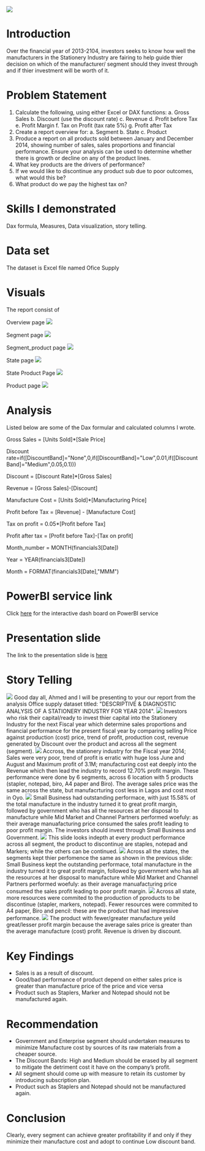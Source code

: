 ![](stationery.PNG)

# Introduction

Over the financial year of 2013-2104, investors seeks to know how well the manufacturers in the Stationery Industry are fairing to help guide thier decision on which of the manufacturer/ segment should they invest through and if thier investment will be worth of it.

# Problem Statement

1. Calculate the following, using either Excel or DAX functions:
a. Gross Sales
b. Discount (use the discount rate)
c. Revenue
d. Profit before Tax
e. Profit Margin
f. Tax on Profit (tax rate 5%)
g. Profit after Tax
2. Create a report overview for:
a. Segment
b. State
c. Product
3. Produce a report on all products sold between January and December 2014, showing number of sales, sales proportions and financial performance. Ensure your analysis can be used to determine whether there is growth or decline on any of the product lines.
4. What key products are the drivers of performance?
5. If we would like to discontinue any product sub due to poor outcomes, what would this be?
6. What product do we pay the highest tax on?

# Skills I demonstrated

Dax formula, Measures, Data visualization, story telling.

# Data set

The dataset is Excel file named Ofice Supply

# Visuals

The report consist of 

Overview page
![](Overview_1.PNG)

Segment page
![](segment_slide_2.PNG)

Segment_product page
![](segment_product_slide_5.PNG)

State page
![](state_slide_3.PNG)

State Product Page
![](product_state.PNG)

Product page
![](product_slide_4.PNG)

# Analysis

Listed below are some of the Dax formular and calculated columns I wrote.

Gross Sales = [Units Sold]*[Sale Price]

Discount rate=if([DiscountBand]="None",0,if([DiscountBand]="Low",0.01,if([DiscountBand]="Medium",0.05,0.1)))

Discount = [Discount Rate]*[Gross Sales]

Revenue = [Gross Sales]-[Discount]

Manufacture Cost = [Units Sold]*[Manufacturing Price]

Profit before Tax = [Revenue] - [Manufacture Cost]

Tax on profit = 0.05*[Profit before Tax]

Profit after tax = [Profit before Tax]-[Tax on profit]

Month_number = MONTH(financials3[Date])

Year = YEAR(financials3[Date])

Month = FORMAT(financials3[Date],"MMM") 

# PowerBI service link

Click [here](https://app.powerbi.com/links/bJ4fJpgGes?ctid=a4531a04-9d2c-48c6-aee4-9c374f98bea5&pbi_source=linkShare&bookmarkGuid=1286b9ea-2a5d-4b64-a9ad-9ec00985090f) for the interactive dash board on  PowerBI service 

# Presentation slide

The link to the presentation slide is [here](https://docs.google.com/presentation/d/1dHWTbo_3-nc2CO2cbpn5k_KkLSrk8rf0aljMtH1hrhQ/edit#slide=id.p)

# Story Telling
![](slide_1.PNG)
Good day all, Ahmed and I will be presenting to your our report from the analysis Office supply dataset titled: "DESCRIPTIVE & DIAGNOSTIC ANALYSIS OF A STATIONERY INDUSTRY FOR YEAR 2014".
![](slide_2.PNG)
Investors who risk their capital/ready to invest thier capital into the Stationery Industry for the next Fiscal year which determine sales proportions and financial performance for the present fiscal year by comparing selling Price against production (cost) price, trend of profit, production cost, revenue generated by Discount over the product and across all the segment (segment).
![](slide_3.PNG)
Accross, the stationery industry for the Fiscal year 2014; Sales were very poor, trend of profit is erratic with huge loss June and August and Maximum profit of 3.1M; manufacturing cost eat deeply into the Revenue which then lead the industry to record 12.70% profit margin. These performance were done by 6 segments, across 6 location with 5 products (stapler, notepad, biro, A4 paper and Biro). The average sales price was the same across the state, but manufacrturing cost less in Lagos and cost most in Oyo.
![](slide_4.PNG)
Small Business had outstanding performace, with just 15.58% of the total manufacture in the industry turned it to great profit margin, followed by government who has all the resources at her disposal to manufacture while Mid Market and Channel Partners performed woefuly: as their average manuafacturing price consumed the sales profit leading to poor profit margin. The investors should invest through Small Business and Government.
![](slide_7.PNG)
This slide looks indepth at every product performance across all segment, the product  to discontinue are staples, notepad and Markers; while the others can be continued.
![](slide_5.PNG)
Across all the states, the segments kept thier perfomence the same as shown in the previous slide: Small Business kept the  outstanding performace, total manufacture in the industry turned it to great profit margin, followed by government who has all the resources at her disposal to manufacture while Mid Market and Channel Partners performed woefuly: as their average manuafacturing price consumed the sales profit leading to poor profit margin.
![](product_state.PNG)
Across all state, more resources were commited to the production of pproducts to be discontinue (stapler, markers, notepad). Fewer resources were commited to A4 paper, Biro and pencil: these are the product that had impressive performance. 
![](slide_6.PNG)
The product with fewer/greater manufacture yeild great/lesser profit margin because the average sales price is greater than the average manufacture (cost) profit. Revenue is driven by discount.
# Key Findings

* Sales is as a result of discount.
* Good/bad  performance of product depend on either sales price is greater than manufacture price of the price and vice versa
* Product such as Staplers, Marker and Notepad should not be manufactured again.

# Recommendation

* Government and Enterprise segment should undertaken measures to minimize Manufacture cost by sources of its raw materials from a cheaper source.
* The Discount Bands: High and Medium should be erased by all segment to mitigate the detriment cost it have on the company’s profit.
* All segment should come up with measure to retain its customer by introducing subscription plan.
* Product such as Staplers and Notepad should not be manufactured again.

# Conclusion
Clearly, every segment can achieve greater profitability if and only if they minimize their manufacture cost and adopt to continue Low discount band.



